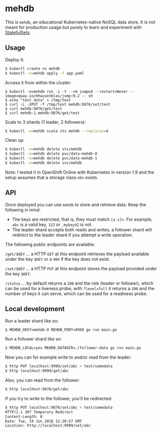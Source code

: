 # mehdb

This is `mehdb`, an educational Kubernetes-native NoSQL data store. It is not meant for production usage but purely to learn and experiment with [StatefulSets](https://kubernetes.io/docs/concepts/workloads/controllers/statefulset/).

## Usage

Deploy it:

```bash
$ kubectl create ns mehdb
$ kubectl -n=mehdb apply -f app.yaml
```

Access it from within the cluster:

```
$ kubectl -n=mehdb run -i -t --rm jumpod --restart=Never --image=quay.io/mhausenblas/jump:0.2 -- sh
$ echo "test data" > /tmp/test
$ curl -L -XPUT -T /tmp/test mehdb:9876/set/test
$ curl mehdb:9876/get/test
$ curl mehdb-1.mehdb:9876/get/test
```

Scale to 3 shards (1 leader, 2 followers):

```bash
$ kubectl -n=mehdb scale sts mehdb --replicas=4
```

Clean up:

```bash
$ kubectl -n=mehdb delete sts/mehdb
$ kubectl -n=mehdb delete pvc/data-mehdb-0
$ kubectl -n=mehdb delete pvc/data-mehdb-1
$ kubectl -n=mehdb delete svc/mehdb
```

Note: I tested it in OpenShift Online with Kubernetes in version 1.9 and the setup assumes that a storage class `ebs` exists.

## API

Once deployed you can use `mehdb` to store and retrieve data. Keep the following in mind:

- The keys are restricted, that is, they must match `[a-z]+`. For example, `abc` is a valid key, `123` or `_mykey42` is not.
- The leader shard accepts both reads and writes, a follower shard will redirect to the leader shard if you attempt a write operation.

The following public endpoints are available:

`/get/$KEY` … a HTTP `GET` at this endpoint retrieves the payload available under the key `$KEY` or a `404` if the key does not exist.

`/set/$KEY` … a HTTP `PUT` at this endpoint stores the payload provided under the key `$KEY`.

`/status` … by default returns a `200` and the role (leader or follower), which can be used for a liveness probe, with `?level=full` it returns a `200` and the number of keys it can serve, which can be used for a readiness probe.

## Local development

Run a leader shard like so:

```bash
$ MEHDB_HOST=mehdb-0 MEHDB_PORT=9999 go run main.go
```

Run a follower shard like so:

```bash
$ MEHDB_LOCAL=yes MEHDB_DATADIR=./follower-data go run main.go
```

Now you can for example write to and/or read from the leader:

```bash
$ http PUT localhost:9999/set/abc < test/somedata
$ http localhost:9999/get/abc
```

Also, you can read from the follower:

```bash
$ http localhost:9876/get/abc
```

If you try to write to the follower, you'll be redirected:

```bash
$ http PUT localhost:9876/set/abc < test/somedata
HTTP/1.1 307 Temporary Redirect
Content-Length: 0
Date: Tue, 19 Jun 2018 12:28:57 GMT
Location: http://localhost:9999/set/abc
```
